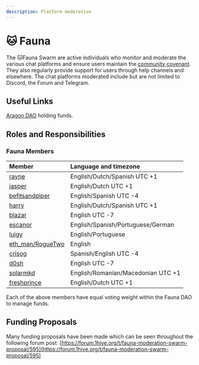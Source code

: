 ```yaml
---
description: Platform moderation
---
```


# 🐱 Fauna

The 🐱Fauna Swarm are active individuals who monitor and moderate the various chat platforms and ensure users maintain the [community covenant](../../community-covenant.md). They also regularly provide support for users through help channels and elsewhere. The chat platforms moderated include but are not limited to Discord, the Forum and Telegram.

## Useful Links 

 [Aragon DAO](https://aragon.1hive.org/#/fauna/) holding funds.

## Roles and Responsibilities

### Fauna Members

| Member | Language and timezone |
| :--- | :--- |
| [rayne](https://forum.1hive.org/u/rayne/summary) | English/Dutch/Spanish UTC +1 |
| [jasper](https://forum.1hive.org/u/jasper/summary) | English/Dutch UTC +1 |
| [befitsandpiper](https://forum.1hive.org/u/befitsandpiper/summary) | English/Spanish UTC -4 |
| [harry](https://forum.1hive.org/u/harry/summary) | English/Dutch/Spanish  UTC +1 |
| [blazar](https://forum.1hive.org/u/blazar/summary) | English UTC -7 |
| [escanor](https://forum.1hive.org/u/escanor/summary) | English/Spanish/Portuguese/German |
| [luigy](https://forum.1hive.org/u/luigy/summary) | English/Portuguese |
| [eth\_man/RogueTwo](https://forum.1hive.org/u/eth_man/summary) | English |
| [crisog](https://forum.1hive.org/u/crisog/summary) | Spanish/English UTC -4 |
| [d0sh](https://forum.1hive.org/u/d0sh/summary) | English UTC -7 |
| [solarmkd](https://forum.1hive.org/u/solarmkd/summary) | English/Romanian/Macedonian UTC +1 |
| [freshprince](https://forum.1hive.org/u/freshprince/summary) | English/Dutch UTC +1 |

Each of the above members have equal voting weight within the Fauna DAO to manage funds.

## Funding Proposals

Many funding proposals have been made which can be seen throughout the following forum post: [https://forum.1hive.org/t/fauna-moderation-swarm-proposal/595](https://forum.1hive.org/t/fauna-moderation-swarm-proposal/595)

